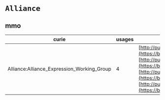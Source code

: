 # `Alliance`
## mmo
| curie                                      |   usages | nodes                                                                                                                                                                                                                                                                                                                                                                                                                                                              |
|--------------------------------------------|----------|--------------------------------------------------------------------------------------------------------------------------------------------------------------------------------------------------------------------------------------------------------------------------------------------------------------------------------------------------------------------------------------------------------------------------------------------------------------------|
| Alliance:Alliance_Expression_Working_Group |        4 | [http://purl.obolibrary.org/obo/MMO:0000670](https://bioregistry.io/http://purl.obolibrary.org/obo/MMO:0000670), [http://purl.obolibrary.org/obo/MMO:0000671](https://bioregistry.io/http://purl.obolibrary.org/obo/MMO:0000671), [http://purl.obolibrary.org/obo/MMO:0000672](https://bioregistry.io/http://purl.obolibrary.org/obo/MMO:0000672), [http://purl.obolibrary.org/obo/MMO:0000673](https://bioregistry.io/http://purl.obolibrary.org/obo/MMO:0000673) |

